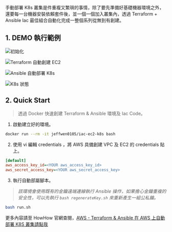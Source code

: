 
手動部署 K8s 叢集是件重複又繁瑣的事情，除了要先準備好基礎機器環境之外，還要每一台機器安裝依賴套件後，並一個一個加入叢集內，透過 Terraform + Ansible Iac 最佳組合自動化完成一整個系列從無到有創建。

<!-- more -->

## 1. DEMO 執行範例


![](https://i.imgur.com/Rows9UK.png "初始化")

![](https://i.imgur.com/Q5HMaRn.png "Terraform 自動創建 EC2")

![](https://i.imgur.com/dzoepIC.png "Ansible 自動部署 K8s")

![](https://i.imgur.com/spP2gnu.png "K8s 狀態")


## 2. Quick Start  
>透過 Docker 快速創建 Terraform & Ansible 環境及 Iac Code。


1. 啟動建立好的環境。

```bash
docker run --rm -it jeffwen0105/iac-ec2-k8s bash
```

2.  使用 vi 編輯 credentials ，將 AWS 具備創建 VPC 及 EC2 的 credentials 貼上。

```ini
[default]
aws_access_key_id=<YOUR aws_access_key_id>
aws_secret_access_key=<YOUR aws_secret_access_key>
```



3.  執行自動部屬腳本。

> *該環境會使用既有的金鑰遠端連線執行 Ansible 操作，如果擔心金鑰重複的安全性，可以先執行 `bash regenerateKey.sh` 來重新產生一組公私鑰。*


```bash
bash run.sh
```


更多內容請至 HowHow 官網查閱，[AWS - Terraform & Ansible 在 AWS 上自動部署 K8S 叢集請點我](https://how64bit.com/posts/aws/2022/aws-iac_k8s/)